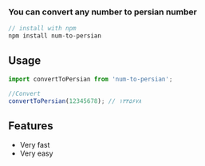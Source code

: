 ### You can convert any number to persian number

```js
// install with npm 
npm install num-to-persian
```

## Usage

```js
import convertToPersian from 'num-to-persian';

//Convert
convertToPersian(12345678); // ۱۳۴۵۶۷۸
```

## Features

- Very fast
- Very easy